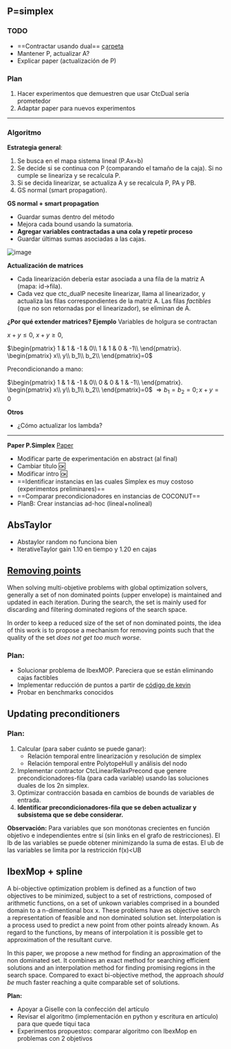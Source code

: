 ## P=simplex

### TODO

- ==Contractar usando dual== [carpeta](https://drive.google.com/drive/folders/1EBatxitD8enREBngiIVP3IQxY7Gimv8J)
- Mantener P, actualizar A?
- Explicar paper (actualización de P)

### Plan

1. Hacer experimentos que demuestren que usar CtcDual sería prometedor
2. Adaptar paper para nuevos experimentos

---
### Algoritmo 

**Estrategia general**:
1. Se busca en el mapa sistema lineal (P.Ax=b)
2. Se decide si se continua con P (comparando el tamaño de la caja). Si no cumple se lineariza y se recalcula P.
3. Si se decida linearizar, se actualiza A y se recalcula P, PA y PB. 
4. GS normal (smart propagation).

**GS normal + smart propagation**
- Guardar sumas dentro del método
- Mejora cada bound usando la sumatoria.
- **Agregar variables contractadas a una cola y repetir proceso**
- Guardar últimas sumas asociadas a las cajas.

![image](https://i.imgur.com/tFInT4b.png)

**Actualización de matrices**

- Cada linearización debería estar asociada a una fila de la matriz A (mapa: id->fila).
- Cada vez que ctc_dualP necesite linearizar, llama al linearizador, y actualiza las filas correspondientes de la matriz A. Las filas *factibles* (que no son retornadas por el linearizador), se eliminan de A.

**¿Por qué extender matrices? Ejemplo**
Variables de holgura se contractan

$x+y \leq 0$, $x+y \geq 0$,

$\begin{pmatrix}  
1 & 1 & -1 & 0\\  
1 & 1 & 0 & -1\\  
\end{pmatrix}.
\begin{pmatrix} x\\  y\\  b_1\\  b_2\\  \end{pmatrix}=0$

Precondicionando a mano:

$\begin{pmatrix}  
1 & 1 & -1 & 0\\  
0 & 0 & 1 & -1\\  
\end{pmatrix}.
\begin{pmatrix} x\\  y\\  b_1\\  b_2\\  \end{pmatrix}=0$ 
$\Rightarrow b_1=b_2=0; x+y=0$


**Otros**
- ¿Cómo actualizar los lambda?

---

**Paper P.Simplex**
[Paper](https://www.overleaf.com/project/5f0c82e6b4fb520001ade779)

- Modificar parte de experimentación en abstract (al final)
- Cambiar título :ok:
- Modificar intro :ok:
- ==Identificar instancias en las cuales Simplex es muy costoso (experimentos preliminares)==
- ==Comparar precondicionadores en instancias de COCONUT==
- PlanB: Crear instancias ad-hoc (lineal+nolineal)

## AbsTaylor

- Abstaylor random no funciona bien
- IterativeTaylor gain 1.10 en tiempo y 1.20 en cajas


## [Removing points](https://docs.google.com/file/d/14GLEQcDA-WfSRv5xqI3-dllyPWhiue2f/edit)

When solving multi-objetive problems with global optimization solvers, generally a set  of non dominated points (upper envelope) is maintained and updated in each iteration. During the search, the set is mainly used for discarding and filtering dominated regions of the search space.

In order to keep a reduced size of the set of non dominated points, the idea of this work is to propose a mechanism for removing points such that the quality of the set  *does not get too much worse*. 

### Plan:

- Solucionar problema de IbexMOP. Pareciera que se están eliminando cajas factibles
- Implementar reducción de puntos a partir de [código de kevin](https://github.com/rilianx/Research/tree/main/ibexmop_rp)
- Probar en benchmarks conocidos 


## Updating preconditioners

### Plan:

1.  Calcular (para saber cuánto se puede ganar):
     - Relación temporal entre linearización y resolución de simplex
     - Relación temporal entre PolytopeHull y análisis del nodo
2. Implementar contractor CtcLinearRelaxPrecond que genere precondicionadores-fila (para cada variable) usando las soluciones duales de los 2n simplex.
3. Optimizar contracción basada en cambios de bounds de variables de entrada. 
4. **Identificar precondicionadores-fila que se deben actualizar y subsistema que se debe considerar.**

**Observación:**
Para variables que son monótonas crecientes en función objetivo e independientes entre sí (sin links en el grafo de restricciones). El lb de las variables se puede obtener minimizando la suma de estas. El ub de las variables se limita por la restricción f(x)<UB

## IbexMop + spline
 
 A bi-objective optimization problem is defined as a function of two objectives to be minimized, subject to a set of restrictions, composed of arithmetic functions, on a set of unkown variables comprised in a bounded domain to a n-dimentional box x. These problems have as objective search a representation of feasible and non dominated solution set. Interpolation is a process used to predict a new point from other points already known. As regard to the functions, by means of interpolation it is possible get to approximation of the resultant curve. 

In this paper, we propose a new method for finding an approximation of the non dominated set. It combines an exact method for searching efficient solutions and an interpolation method for finding promising regions in the search space. Compared to exact bi-objective method, the approach *should be* much faster reaching a quite comparable set of solutions.

**Plan:**

- Apoyar a Giselle con la confección del artículo
- Revisar el algoritmo (implementación en python y escritura en artículo) para que quede tiqui taca
- Experimentos propuestos: comparar algoritmo con IbexMop en problemas con 2 objetivos 
<!--stackedit_data:
eyJoaXN0b3J5IjpbLTE2OTIwMzY3NjMsMjAxMTkwODI3NiwtND
Q4ODkzMjM3LDYxODA0NDUyLC0yMDk4OTU1MTc4LC05MDg4ODM4
MTYsMTMxNjA0OTQ4OCwtNzEyNDEyNjIxLC0xNjQ1OTkzMjU5LC
0xMTMxNjgwODAzLC0yMDc2MDY4MDQzLC02NTEyNjkzMiwtODYz
MjY2MzEyLC0xNzIxMjI4MTc1LDEwMTQ1NzgzMTAsLTE4ODI2OT
Y5NTksLTEzODg0NDQyMTQsLTExNDAzOTI5ODgsODk2ODgxNzUs
LTIxMjc3Njk3NjldfQ==
-->